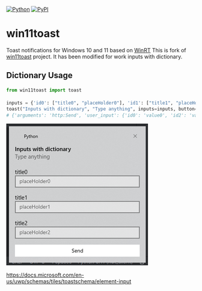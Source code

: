 [![Python](https://img.shields.io/pypi/pyversions/win11toast.svg)](https://badge.fury.io/py/win11toast)
[![PyPI](https://badge.fury.io/py/win11toast.svg)](https://badge.fury.io/py/win11toast)

# win11toast
Toast notifications for Windows 10 and 11 based on [WinRT](https://docs.microsoft.com/en-us/windows/apps/design/shell/tiles-and-notifications/adaptive-interactive-toasts)
This is fork of [win11toast](https://github.com/GitHub30/win11toast) project.
It has been modified for work inputs with dictionary.

## Dictionary Usage

```python
from win11toast import toast

inputs = {'id0': ["title0", "placeHolder0"], 'id1': ["title1", "placeHolder1"], 'id2': ["title2", "placeHolder2"]}
toast("Inputs with dictionary", "Type anything", inputs=inputs, button='Send')
# {'arguments': 'http:Send', 'user_input': {'id0': 'value0', 'id2': 'value2', 'id1': 'value1'}}
```

![image](https://github.com/dzashivalov/win11toast/blob/main/inputs_screenshot.png)

https://docs.microsoft.com/en-us/uwp/schemas/tiles/toastschema/element-input
